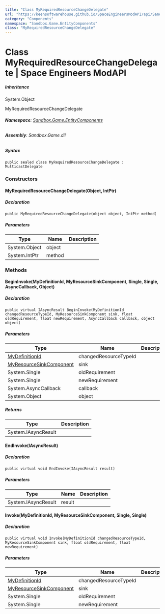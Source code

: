 ```yaml
---
title: "Class MyRequiredResourceChangeDelegate"
url: "https://keensoftwarehouse.github.io/SpaceEngineersModAPI/api/Sandbox.Game.EntityComponents.MyRequiredResourceChangeDelegate.html"
category: "Components"
namespace: "Sandbox.Game.EntityComponents"
class: "MyRequiredResourceChangeDelegate"
---
```


# Class MyRequiredResourceChangeDelegate | Space Engineers ModAPI

##### Inheritance

System.Object

MyRequiredResourceChangeDelegate

###### **Namespace**: [Sandbox.Game.EntityComponents](https://keensoftwarehouse.github.io/SpaceEngineersModAPI/api/Sandbox.Game.EntityComponents.html)

###### **Assembly**: Sandbox.Game.dll

##### Syntax

```
public sealed class MyRequiredResourceChangeDelegate : MulticastDelegate
```

### Constructors

#### MyRequiredResourceChangeDelegate(Object, IntPtr)

##### Declaration

```
public MyRequiredResourceChangeDelegate(object object, IntPtr method)
```

##### Parameters

| Type | Name | Description |
| --- | --- | --- |
| System.Object | object |     |
| System.IntPtr | method |     |

### Methods

#### BeginInvoke(MyDefinitionId, MyResourceSinkComponent, Single, Single, AsyncCallback, Object)

##### Declaration

```
public virtual IAsyncResult BeginInvoke(MyDefinitionId changedResourceTypeId, MyResourceSinkComponent sink, float oldRequirement, float newRequirement, AsyncCallback callback, object object)
```

##### Parameters

| Type | Name | Description |
| --- | --- | --- |
| [MyDefinitionId](https://keensoftwarehouse.github.io/SpaceEngineersModAPI/api/VRage.Game.MyDefinitionId.html) | changedResourceTypeId |     |
| [MyResourceSinkComponent](https://keensoftwarehouse.github.io/SpaceEngineersModAPI/api/Sandbox.Game.EntityComponents.MyResourceSinkComponent.html) | sink |     |
| System.Single | oldRequirement |     |
| System.Single | newRequirement |     |
| System.AsyncCallback | callback |     |
| System.Object | object |     |

##### Returns

| Type | Description |
| --- | --- |
| System.IAsyncResult |     |

#### EndInvoke(IAsyncResult)

##### Declaration

```
public virtual void EndInvoke(IAsyncResult result)
```

##### Parameters

| Type | Name | Description |
| --- | --- | --- |
| System.IAsyncResult | result |     |

#### Invoke(MyDefinitionId, MyResourceSinkComponent, Single, Single)

##### Declaration

```
public virtual void Invoke(MyDefinitionId changedResourceTypeId, MyResourceSinkComponent sink, float oldRequirement, float newRequirement)
```

##### Parameters

| Type | Name | Description |
| --- | --- | --- |
| [MyDefinitionId](https://keensoftwarehouse.github.io/SpaceEngineersModAPI/api/VRage.Game.MyDefinitionId.html) | changedResourceTypeId |     |
| [MyResourceSinkComponent](https://keensoftwarehouse.github.io/SpaceEngineersModAPI/api/Sandbox.Game.EntityComponents.MyResourceSinkComponent.html) | sink |     |
| System.Single | oldRequirement |     |
| System.Single | newRequirement |     |